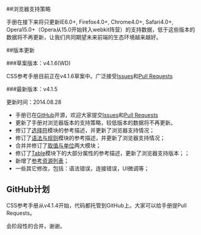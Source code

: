 ##浏览器支持策略

手册在接下来将只更新IE6.0+, Firefox4.0+, Chrome4.0+, Safari4.0+, Opera15.0+（Opera从15.0开始转入webkit阵营）的支持数据，低于这些版本的数据将不再更新，让我们共同期望未来前端的生态环境越来越好。

##版本更新

###草案版本：v4.1.6(WD)

CSS参考手册目前正在v4.1.6草案中。广泛接受[Issues](https://github.com/doyoe/css-handbook/issues)和[Pull Requests](https://github.com/doyoe/css-handbook/pulls)

###最新版本：v4.1.5

更新时间：2014.08.28

* 手册已在[GitHub](https://github.com/doyoe/css-handbook)开源，欢迎大家提交[Issues](https://github.com/doyoe/css-handbook/issues)和[Pull Requests](https://github.com/doyoe/css-handbook/pulls)
* 更新了手册对浏览器版本的支持策略，较低版本的数据将不再更新。</li>
* 修订了[选择符](http://css.doyoe.com/selectors/index.htm)模块的参考描述，并更新了浏览器支持情况；
* 修订了[语法与规则](http://css.doyoe.com/rules/index.htm)模块的参考描述，并更新了浏览器支持情况；
* 合并并修订了[取值与单位](http://css.doyoe.com/values/index.htm)两大模块；
* 修订了[Table](http://css.doyoe.com/properties/table/index.htm)模块下的大部分属性的参考描述，更新了浏览器支持版本；；
* 新增了[参考资源列表](http://css.doyoe.com/experience/refer.htm)；
* 一些其它修改，包括：语法错误，连接错误，UI微调等；

## GitHub计划

CSS参考手册从v4.1.4开始，代码都托管到GitHub上。大家可以给手册提Pull Requests。

会阶段性的合并，谢谢。

<!--
## 构建工具安装与使用

1. 安装[Node.js](http://nodejs.org/download/)，安装后可能需要重启电脑
1. 命令行运行`npm install -g gulp `
1. 将安装源设置为中国地区，否则会很慢 `npm config set registry http://registry.cnpmjs.org/ --global`
1. 项目根目录运行`npm install`

### 编译chm

1. windows下安装[HTML Help Workshop](http://download.microsoft.com/download/0/A/9/0A939EF6-E31C-430F-A3DF-DFAE7960D564/htmlhelp.exe)
1. 在项目根目录运行`gulp chm`命令

如果编译失败，请尝试拷贝`hhc.exe`到项目目录下

### 代码错误检查

在项目根目录运行`gulp htm`命令，将会检查所有html文件的代码合法性
-->